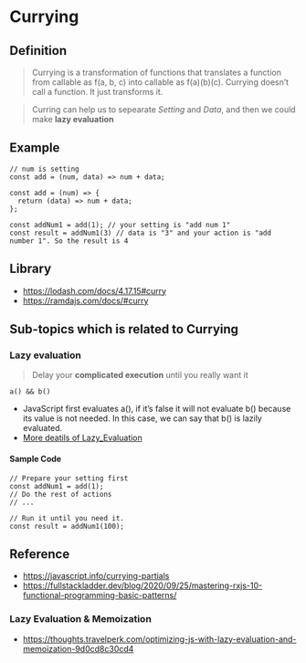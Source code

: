 # Currying
## Definition
> Currying is a transformation of functions that translates a function from callable as f(a, b, c) into callable as f(a)(b)(c). 
> Currying doesn’t call a function. It just transforms it.

> Curring can help us to sepearate *Setting* and *Data*, and then we could make **lazy evaluation**

## Example
```
// num is setting
const add = (num, data) => num + data;

const add = (num) => {
  return (data) => num + data;
};

const addNum1 = add(1); // your setting is "add num 1"
const result = addNum1(3) // data is "3" and your action is "add number 1". So the result is 4
```
## Library
- https://lodash.com/docs/4.17.15#curry
- https://ramdajs.com/docs/#curry

## Sub-topics which is related to Currying
### Lazy evaluation
> Delay your **complicated execution** until you really want it

`a() && b()`
- JavaScript first evaluates a(), if it’s false it will not evaluate b() because its value is not needed. In this case, we can say that b() is lazily evaluated.
- [More deatils of Lazy_Evaluation](../FP/Lazy_Evaluation.md)

#### Sample Code
```
// Prepare your setting first
const addNum1 = add(1);
// Do the rest of actions
// ...

// Run it until you need it.
const result = addNum1(100);
```

## Reference
- https://javascript.info/currying-partials
- https://fullstackladder.dev/blog/2020/09/25/mastering-rxjs-10-functional-programming-basic-patterns/
### Lazy Evaluation & Memoization
- https://thoughts.travelperk.com/optimizing-js-with-lazy-evaluation-and-memoization-9d0cd8c30cd4
